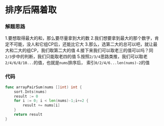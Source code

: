 # 排序后隔着取
### 解题思路
1.要想取得最大的和，那么要尽量拿到大的数
2.我们想要拿到最大的那个数字，肯定不可能，没人和它组CP后，还能比它大
3.那么，选第二大的总可以吧，就让最大和二大的组CP，我们取第二大的值
4.接下来我们可以取老三的值可以吗？同``2/3``步中的判断，我们只能取老四的值
5.按照``2/3/4``思路类推，我们可以取老``2/4/6/8/10...``的值，也就是``nums``排序后，
索引``0/2/4/6...len(nums)-2``的值

### 代码

```go
func arrayPairSum(nums []int) int {
	sort.Ints(nums)
	result := 0
	for i := 0; i < len(nums)-1;i+=2 {
		result += nums[i]
	}
	return result
}
```
